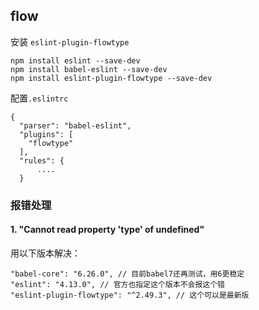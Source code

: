 ## flow
安装 `eslint-plugin-flowtype`

```
npm install eslint --save-dev
npm install babel-eslint --save-dev
npm install eslint-plugin-flowtype --save-dev
```
配置`.eslintrc`
```
{
  "parser": "babel-eslint",
  "plugins": [
    "flowtype"
  ],
  "rules": {
      ....
  }
```
### 报错处理
#### 1. "Cannot read property 'type' of undefined" 
用以下版本解决：
```
"babel-core": "6.26.0", // 目前babel7还再测试，用6更稳定
"eslint": "4.13.0", // 官方也指定这个版本不会报这个错
"eslint-plugin-flowtype": "^2.49.3", // 这个可以是最新版
```